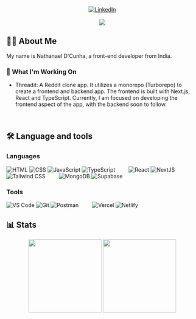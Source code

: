 <div align="center">
  <a href="https://www.linkedin.com/in/nathanaelpd01" target="_blank">
    <img title="LinkedIn" src="https://img.shields.io/badge/LinkedIn-0077B5?style=for-the-badge&logo=linkedin&logoColor=white" />
  </a>
</div>
<br />
<div align="center">
  <picture>
    <img src="https://visitor-badge.laobi.icu/badge?page_id=nathanaeld01.nathanaeld01"  />
  </picture>
</div>

## 👩‍💻  About Me 
My name is Nathanael D'Cunha, a front-end developer from India.

### 🔭 What I'm Working On
* Threadit: A Reddit clone app. It utilizes a monorepo (Turborepo) to create a frontend and backend app. The frontend is built with Next.js, React and TypeScript. Currently, I am focused on developing the frontend aspect of the app, with the backend soon to follow.

<br/>

## 🛠 Language and tools
### Languages
<picture>
  <img alt="HTML" title="HTML" src="https://skillicons.dev/icons?i=html">
</picture>
<picture>
  <img alt="CSS" title="CSS" src="https://skillicons.dev/icons?i=css">
</picture>
<picture>
  <img alt="JavaScript" title="JavaScript" src="https://skillicons.dev/icons?i=js">
</picture>
<picture>
  <img alt="TypeScript" title="TypeScript" src="https://skillicons.dev/icons?i=ts">
</picture>
&nbsp;
&nbsp;
&nbsp;
&nbsp;
<picture>
  <img alt="React" title="React" src="https://skillicons.dev/icons?i=react">
</picture>
<picture>
  <img alt="NextJS" title="NextJS" src="https://skillicons.dev/icons?i=nextjs">
</picture>
<picture>
  <img alt="Tailwind CSS" title="Tailwind CSS" src="https://skillicons.dev/icons?i=tailwindcss">
</picture>
&nbsp;
&nbsp;
&nbsp;
&nbsp;
<picture>
  <img alt="MongoDB" title="MongoDB" src="https://skillicons.dev/icons?i=mongodb" />
</picture>
<picture>
  <img alt="Supabase" title="Supabase" src="https://skillicons.dev/icons?i=supabase" />
</picture>

### Tools
<picture>
  <img alt="VS Code" title="VS Code" src="https://skillicons.dev/icons?i=vscode" />
</picture>
<picture>
  <img alt="Git" title="Git" src="https://skillicons.dev/icons?i=git">
</picture>
<picture>
  <img alt="Postman" title="Postman" src="https://skillicons.dev/icons?i=postman">
</picture>
&nbsp;
&nbsp;
&nbsp;
&nbsp;
<picture>
  <img alt="Vercel" title="Vercel" src="https://skillicons.dev/icons?i=vercel">
</picture>
<picture>
  <img alt="Netlify" title="Netlify" src="https://skillicons.dev/icons?i=netlify">
</picture>

## 📊 Stats
<div align="center">
  <picture>
    <img height="192px" src="https://github-readme-stats.vercel.app/api?username=nathanaeld01&theme=react&show_icons=true&hide_border=true&count_private=true)" />
  </picture>
  <picture>
    <img height="192px" src="https://github-readme-stats.vercel.app/api/top-langs/?username=nathanaeld01&theme=react&show_icons=true&hide_border=true&layout=compact" />
  </picture>
</div>
